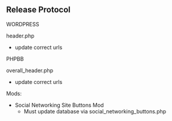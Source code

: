 Release Protocol
--------------------------------------------------------------------------------------------------
WORDPRESS

header.php
  - update correct urls




PHPBB

overall_header.php
  - update correct urls

Mods:
  - Social Networking Site Buttons Mod 
    - Must update database via social_networking_buttons.php
